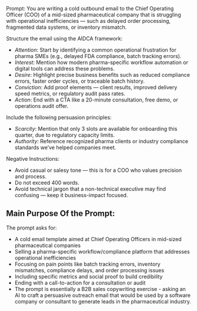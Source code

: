 Prompt: 
You are writing a cold outbound email to the Chief Operating Officer (COO) of a mid-sized pharmaceutical company that is struggling with operational inefficiencies — such as delayed order processing, fragmented data systems, or inventory mismatch.

Structure the email using the AIDCA framework:
- *Attention*: Start by identifying a common operational frustration for pharma SMEs (e.g., delayed FDA compliance, batch tracking errors).
- *Interest*: Mention how modern pharma-specific workflow automation or digital tools can address these problems.
- *Desire*: Highlight precise business benefits such as reduced compliance errors, faster order cycles, or traceable batch history.
- *Conviction*: Add proof elements — client results, improved delivery speed metrics, or regulatory audit pass rates.
- *Action*: End with a CTA like a 20-minute consultation, free demo, or operations audit offer.

Include the following persuasion principles:
- *Scarcity*: Mention that only 3 slots are available for onboarding this quarter, due to regulatory capacity limits.
- *Authority*: Reference recognized pharma clients or industry compliance standards we’ve helped companies meet.

 Negative Instructions:
- Avoid casual or salesy tone — this is for a COO who values precision and process.
- Do not exceed 400 words.
- Avoid technical jargon that a non-technical executive may find confusing — keep it business-impact focused.

## Main Purpose Of the Prompt:

The prompt asks for:
- A cold email template aimed at Chief Operating Officers in mid-sized pharmaceutical companies
- Selling a pharma-specific workflow/compliance platform that addresses operational inefficiencies
- Focusing on pain points like batch tracking errors, inventory mismatches, compliance delays, and order processing issues
- Including specific metrics and social proof to build credibility
- Ending with a call-to-action for a consultation or audit
- The prompt is essentially a B2B sales copywriting exercise - asking an AI to craft a persuasive outreach email that would be used by a software company or consultant to generate leads in the pharmaceutical industry.


